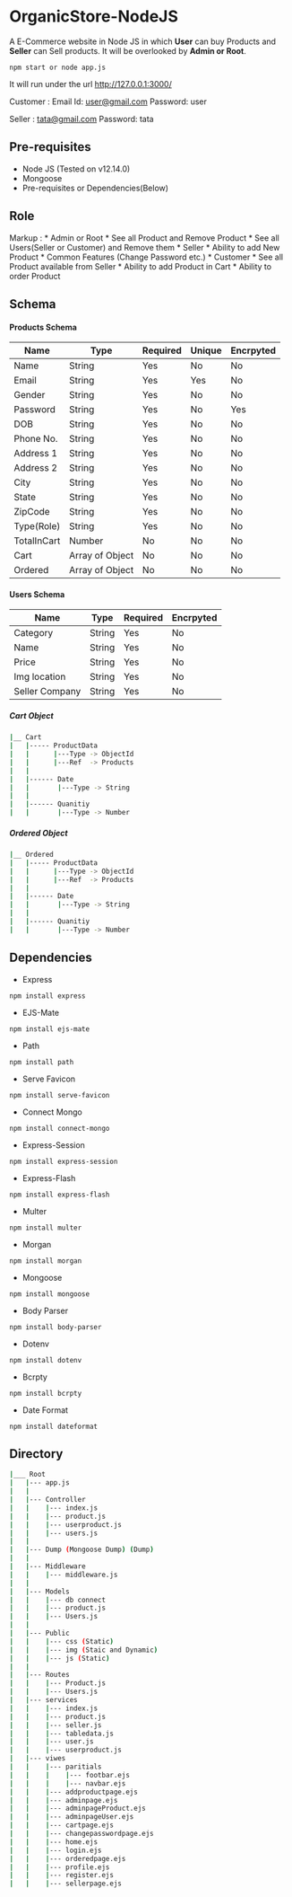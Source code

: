 # OrganicStore-NodeJS
A E-Commerce website in Node JS in which <b>User</b> can buy Products and <b>Seller</b> can Sell products. It will be overlooked by <b>Admin or Root</b>. 

```
npm start or node app.js
```
It will run under the url http://127.0.0.1:3000/

Customer :
Email Id: user@gmail.com
Password: user

Seller : tata@gmail.com
Password: tata

Pre-requisites
--------------

- Node JS (Tested on v12.14.0)
- Mongoose
- Pre-requisites or Dependencies(Below)

Role
------
Markup : * Admin or Root
              * See all Product and Remove Product
              * See all Users(Seller or Customer) and Remove them
          * Seller
              * Ability to add New Product
              * Common Features (Change Password etc.)
          * Customer
              * See all Product available from Seller
              * Ability to add Product in Cart
              * Ability to order Product


Schema
------
<h4><b>Products Schema</b></h4>

| Name  | Type | Required | Unique | Encrpyted|
| ------------- | ------------- | ------------- | ------------- | ------------- |
| Name  | String  | Yes | No | No |
| Email  | String  | Yes | Yes | No |
| Gender | String | Yes | No | No |
| Password | String | Yes | No | Yes |
| DOB | String | Yes | No | No |
| Phone No. | String | Yes | No | No |
| Address 1 | String | Yes | No | No |
| Address 2 | String | Yes | No | No |
| City | String | Yes | No | No |
| State | String | Yes | No | No |
| ZipCode | String | Yes | No | No |
| Type(Role) | String | Yes | No | No |
| TotalInCart | Number | No | No | No |
| Cart | Array of Object | No | No | No |
| Ordered | Array of Object | No | No | No |

<h4><b>Users Schema</b></h4>

| Name  | Type | Required  | Encrpyted|
| ------------- | ------------- | ------------- | ------------- |
| Category  | String  | Yes | No |
| Name  | String  | Yes | No |
| Price  | String  | Yes | No |
| Img location  | String  | Yes | No |
| Seller Company  | String  | Yes | No |


<h5><b>Cart Object</b></h5>

```bash
|__ Cart
|   |----- ProductData
|   |      |---Type -> ObjectId
|   |      |---Ref  -> Products
|   |
|   |------ Date
|   |       |---Type -> String
|   |
|   |------ Quanitiy
|   |       |---Type -> Number
```

<h5><b>Ordered Object</b></h5>

```bash
|__ Ordered
|   |----- ProductData
|   |      |---Type -> ObjectId
|   |      |---Ref  -> Products
|   |
|   |------ Date
|   |       |---Type -> String
|   |
|   |------ Quanitiy
|   |       |---Type -> Number
```

Dependencies
------------
- Express
```
npm install express
```
- EJS-Mate
```
npm install ejs-mate
```
- Path
```
npm install path
```
- Serve Favicon
```
npm install serve-favicon
```
- Connect Mongo
```
npm install connect-mongo
```
- Express-Session
```
npm install express-session
```
- Express-Flash
```
npm install express-flash
```
- Multer
````
npm install multer
````
- Morgan
```
npm install morgan
```
- Mongoose
```
npm install mongoose
```
- Body Parser
```
npm install body-parser
```
- Dotenv
```
npm install dotenv
```
- Bcrpty
```
npm install bcrpty
```
- Date Format
```
npm install dateformat
```
Directory
----------

```bash
|___ Root
|   |--- app.js
|   |
|   |--- Controller
|   |    |--- index.js
|   |    |--- product.js
|   |    |--- userproduct.js
|   |    |--- users.js
|   |
|   |--- Dump (Mongoose Dump) (Dump)
|   |
|   |--- Middleware
|   |    |--- middleware.js
|   |
|   |--- Models
|   |    |--- db connect
|   |    |--- product.js
|   |    |--- Users.js
|   |
|   |--- Public
|   |    |--- css (Static)
|   |    |--- img (Staic and Dynamic)
|   |    |--- js (Static)
|   |
|   |--- Routes
|   |    |--- Product.js
|   |    |--- Users.js
|   |--- services
|   |    |--- index.js
|   |    |--- product.js
|   |    |--- seller.js
|   |    |--- tabledata.js
|   |    |--- user.js
|   |    |--- userproduct.js
|   |--- viwes
|   |    |--- paritials
|   |    |    |--- footbar.ejs
|   |    |    |--- navbar.ejs
|   |    |--- addproductpage.ejs
|   |    |--- adminpage.ejs
|   |    |--- adminpageProduct.ejs
|   |    |--- adminpageUser.ejs
|   |    |--- cartpage.ejs
|   |    |--- changepasswordpage.ejs
|   |    |--- home.ejs
|   |    |--- login.ejs
|   |    |--- orderedpage.ejs
|   |    |--- profile.ejs
|   |    |--- register.ejs
|   |    |--- sellerpage.ejs
```
